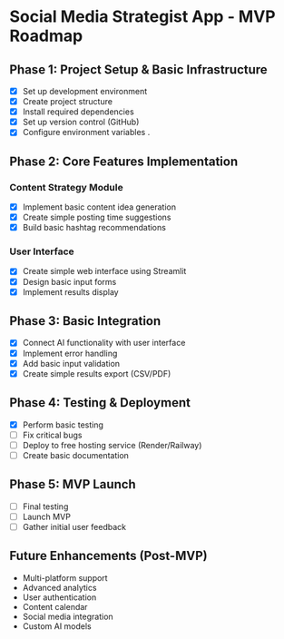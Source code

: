 # Social Media Strategist App - MVP Roadmap

## Phase 1: Project Setup & Basic Infrastructure
- [x] Set up development environment
- [x] Create project structure
- [x] Install required dependencies
- [x] Set up version control (GitHub)
- [x] Configure environment variables
.

## Phase 2: Core Features Implementation
### Content Strategy Module
- [x] Implement basic content idea generation
- [x] Create simple posting time suggestions
- [x] Build basic hashtag recommendations

### User Interface
- [x] Create simple web interface using Streamlit
- [x] Design basic input forms
- [x] Implement results display

## Phase 3: Basic Integration
- [x] Connect AI functionality with user interface
- [x] Implement error handling
- [x] Add basic input validation
- [x] Create simple results export (CSV/PDF)

## Phase 4: Testing & Deployment
- [x] Perform basic testing
- [ ] Fix critical bugs
- [ ] Deploy to free hosting service (Render/Railway)
- [ ] Create basic documentation

## Phase 5: MVP Launch
- [ ] Final testing
- [ ] Launch MVP
- [ ] Gather initial user feedback

## Future Enhancements (Post-MVP)
- Multi-platform support
- Advanced analytics
- User authentication
- Content calendar
- Social media integration
- Custom AI models 
